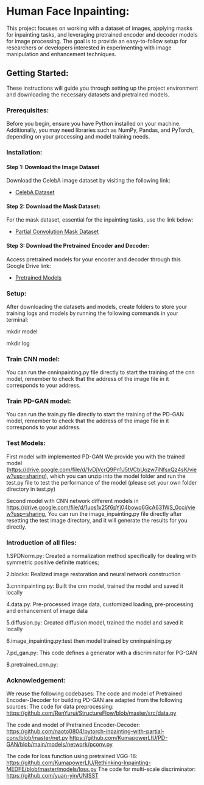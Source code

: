 # Human Face Inpainting:

This project focuses on working with a dataset of images, applying masks for inpainting tasks, and leveraging pretrained encoder and decoder models for image processing. The goal is to provide an easy-to-follow setup for researchers or developers interested in experimenting with image manipulation and enhancement techniques.

## Getting Started:

These instructions will guide you through setting up the project environment and downloading the necessary datasets and pretrained models.

### Prerequisites:

Before you begin, ensure you have Python installed on your machine. Additionally, you may need libraries such as NumPy, Pandas, and PyTorch, depending on your processing and model training needs.

### Installation:

#### Step 1: Download the Image Dataset

Download the CelebA image dataset by visiting the following link:

- [CelebA Dataset](http://mmlab.ie.cuhk.edu.hk/projects/CelebA.html)

#### Step 2: Download the Mask Dataset:

For the mask dataset, essential for the inpainting tasks, use the link below:

- [Partial Convolution Mask Dataset](https://nv-adlr.github.io/publication/partialconv-inpainting)

#### Step 3: Download the Pretrained Encoder and Decoder:

Access pretrained models for your encoder and decoder through this Google Drive link:

- [Pretrained Models](https://drive.google.com/file/d/1nPVW9eMBTHQ4SYuYPfIRgRSFAvjKnmVP/view?usp=sharing)

### Setup:

After downloading the datasets and models, create folders to store your training logs and models by running the following commands in your terminal:

mkdir model

mkdir log

### Train CNN model:
You can run the cnninpainting.py file directly to start the training of the cnn model, remember to check that the address of the image file in it corresponds to your address.

### Train PD-GAN model:
You can run the train.py file directly to start the training of the PD-GAN model, remember to check that the address of the image file in it corresponds to your address.

### Test Models:
First model with implemented PD-GAN
We provide you with the trained model (https://drive.google.com/file/d/1vDjVcrQ9Pn1J5tVCbUozw7iNfsxQz4sK/view?usp=sharing), which you can unzip into the model folder and run the test.py file to test the performance of the model (please set your own folder directory in test.py)

Second model with CNN network
different models in https://drive.google.com/file/d/1ups1x25f6pYj04bowq6GcA631WS_0cci/view?usp=sharing,
You can run the image_inpainting.py file directly after resetting the test image directory, and it will generate the results for you directly.
### Introduction of all files:
1.SPDNorm.py: Created a normalization method specifically for dealing with symmetric positive definite matrices;

2.blocks: Realized image restoration and neural network construction

3.cnninpainting.py: Built the cnn model, trained the model and saved it locally

4.data.py: Pre-processed image data, customized loading, pre-processing and enhancement of image data

5.diffusion.py: Created diffusion model, trained the model and saved it locally

6.image_inpainting.py:test then model trained by cnninpainting.py

7.pd_gan.py: This code defines a generator with a discriminator for PG-GAN 

8.pretrained_cnn.py:
### Acknowledgement:
We reuse the following codebases:
The code and model of Pretrained Encoder-Decoder for building PD-GAN are adapted from the following sources:
The code for data preprocessing:
https://github.com/RenYurui/StructureFlow/blob/master/src/data.py

The code and model of Pretrained Encoder-Decoder: https://github.com/naoto0804/pytorch-inpainting-with-partial-conv/blob/master/net.py
https://github.com/KumapowerLIU/PD-GAN/blob/main/models/network/pconv.py

The code for loss function using pretrained VGG-16: https://github.com/KumapowerLIU/Rethinking-Inpainting-MEDFE/blob/master/models/loss.py
The code for multi-scale discriminator: https://github.com/yuan-yin/UNISST
